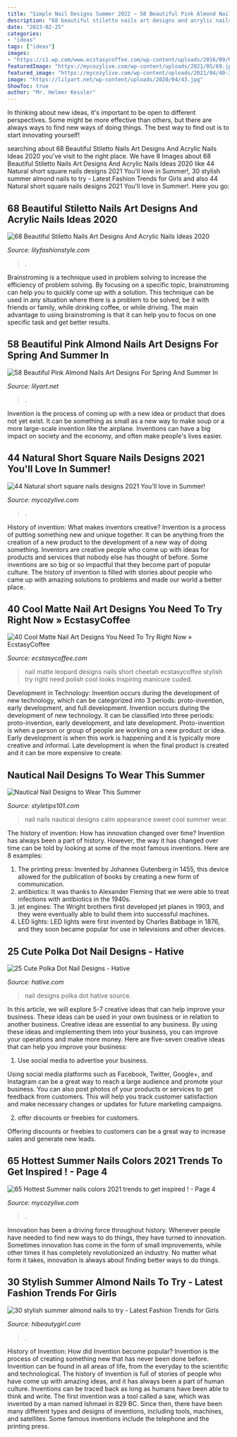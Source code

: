 ```yaml
---
title: "Simple Nail Designs Summer 2022 ~ 58 Beautiful Pink Almond Nails Art Designs For Spring And Summer In"
description: "68 beautiful stiletto nails art designs and acrylic nails ideas 2020"
date: "2023-02-25"
categories:
- "ideas"
tags: ["ideas"]
images:
- "https://i1.wp.com/www.ecstasycoffee.com/wp-content/uploads/2016/09/Matte-Nail-Art-Ideas-@EcstasyCoffee-34.jpg?resize=600%2C600"
featuredImage: "https://mycozylive.com/wp-content/uploads/2021/05/69.jpg"
featured_image: "https://mycozylive.com/wp-content/uploads/2021/04/40-3-768x1152.jpg"
image: "https://lilyart.net/wp-content/uploads/2020/04/43.jpg"
ShowToc: true
author: "Mr. Helmer Kessler"
---
```



In thinking about new ideas, it's important to be open to different perspectives. Some might be more effective than others, but there are always ways to find new ways of doing things. The best way to find out is to start innovating yourself!

	

		
searching about 68 Beautiful Stiletto Nails Art Designs And Acrylic Nails Ideas 2020 you've visit to the right place. We have 8 Images about 68 Beautiful Stiletto Nails Art Designs And Acrylic Nails Ideas 2020 like 44 Natural short square nails designs 2021 You&#039;ll love in Summer!, 30 stylish summer almond nails to try - Latest Fashion Trends for Girls and also 44 Natural short square nails designs 2021 You&#039;ll love in Summer!. Here you go:
		
    
## 68 Beautiful Stiletto Nails Art Designs And Acrylic Nails Ideas 2020

<img loading=lazy src="https://lilyfashionstyle.com/wp-content/uploads/2020/04/14-12.jpg" onerror="this.onerror=null;this.src='https://tse2.mm.bing.net/th?id=OIP.FpZfkNGoXQzcICwzTQeqWwHaKF&amp;pid=15.1';" alt="68 Beautiful Stiletto Nails Art Designs And Acrylic Nails Ideas 2020">

_Source: lilyfashionstyle.com_

>. 

	

Brainstroming is a technique used in problem solving to increase the efficiency of problem solving. By focusing on a specific topic, brainstroming can help you to quickly come up with a solution. This technique can be used in any situation where there is a problem to be solved, be it with friends or family, while drinking coffee, or while driving. The main advantage to using brainstroming is that it can help you to focus on one specific task and get better results.

    
## 58 Beautiful Pink Almond Nails Art Designs For Spring And Summer In

<img loading=lazy src="https://lilyart.net/wp-content/uploads/2020/04/43.jpg" onerror="this.onerror=null;this.src='https://tse1.mm.bing.net/th?id=OIP.t-iIrjmm9hzOKC7AcvGuIgHaKy&amp;pid=15.1';" alt="58 Beautiful Pink Almond Nails Art Designs For Spring And Summer In">

_Source: lilyart.net_

>. 

	

Invention is the process of coming up with a new idea or product that does not yet exist. It can be something as small as a new way to make soup or a more large-scale invention like the airplane. Inventions can have a big impact on society and the economy, and often make people's lives easier.

    
## 44 Natural Short Square Nails Designs 2021 You&#039;ll Love In Summer!

<img loading=lazy src="https://mycozylive.com/wp-content/uploads/2021/04/40-3-768x1152.jpg" onerror="this.onerror=null;this.src='https://tse4.mm.bing.net/th?id=OIP.ayePFsQ_0vlgqA9h9k5eJAHaLH&amp;pid=15.1';" alt="44 Natural short square nails designs 2021 You&#039;ll love in Summer!">

_Source: mycozylive.com_

>. 

	

History of invention: What makes inventors creative?
Invention is a process of putting something new and unique together. It can be anything from the creation of a new product to the development of a new way of doing something. Inventors are creative people who come up with ideas for products and services that nobody else has thought of before. Some inventions are so big or so impactful that they become part of popular culture. The history of invention is filled with stories about people who came up with amazing solutions to problems and made our world a better place.

    
## 40 Cool Matte Nail Art Designs You Need To Try Right Now » EcstasyCoffee

<img loading=lazy src="https://i1.wp.com/www.ecstasycoffee.com/wp-content/uploads/2016/09/Matte-Nail-Art-Ideas-@EcstasyCoffee-34.jpg?resize=600%2C600" onerror="this.onerror=null;this.src='https://tse2.mm.bing.net/th?id=OIP.jrKNlgerHDWE3NUsEwGOdAHaHa&amp;pid=15.1';" alt="40 Cool Matte Nail Art Designs You Need To Try Right Now » EcstasyCoffee">

_Source: ecstasycoffee.com_

>nail matte leopard designs nails short cheetah ecstasycoffee stylish try right need polish cool looks inspiring manicure cuded. 

	

Development in Technology: Invention occurs during the development of new technology, which can be categorized into 3 periods: proto-invention, early development, and full development.
Invention occurs during the development of new technology. It can be classified into three periods: proto-invention, early development, and late development. Proto-invention is when a person or group of people are working on a new product or idea. Early development is when this work is happening and it is typically more creative and informal. Late development is when the final product is created and it can be more expensive to create.

    
## Nautical Nail Designs To Wear This Summer

<img loading=lazy src="https://styletips101.com/wp-content/uploads/2017/06/nautical-nail-design-25.jpg" onerror="this.onerror=null;this.src='https://tse1.mm.bing.net/th?id=OIP.5nK4TprGpN-dXibv3TJomwHaHa&amp;pid=15.1';" alt="Nautical Nail Designs to Wear This Summer">

_Source: styletips101.com_

>nail nails nautical designs calm appearance sweet cool summer wear. 

	

The history of invention: How has innovation changed over time?
Invention has always been a part of history. However, the way it has changed over time can be told by looking at some of the most famous inventions. Here are 8 examples:
1. The printing press: Invented by Johannes Gutenberg in 1455, this device allowed for the publication of books by creating a new form of communication.
2. antibiotics: It was thanks to Alexander Fleming that we were able to treat infections with antibiotics in the 1940s.
3. jet engines: The Wright brothers first developed jet planes in 1903, and they were eventually able to build them into successful machines.
4. LED lights: LED lights were first invented by Charles Babbage in 1876, and they soon became popular for use in televisions and other devices.

    
## 25 Cute Polka Dot Nail Designs - Hative

<img loading=lazy src="https://hative.com/wp-content/uploads/2014/11/polka-dot-nail-designs/6-cute-polka-dot-nail-designs.jpg" onerror="this.onerror=null;this.src='https://tse3.mm.bing.net/th?id=OIP.prhemaxB3RxlYJQdMmPPYgHaLH&amp;pid=15.1';" alt="25 Cute Polka Dot Nail Designs - Hative">

_Source: hative.com_

>nail designs polka dot hative source. 

	

In this article, we will explore 5-7 creative ideas that can help improve your business. These ideas can be used in your own business or in relation to another business.
Creative ideas are essential to any business. By using these ideas and implementing them into your business, you can improve your operations and make more money. Here are five-seven creative ideas that can help you improve your business:
1. Use social media to advertise your business.

Using social media platforms such as Facebook, Twitter, Google+, and Instagram can be a great way to reach a large audience and promote your business. You can also post photos of your products or services to get feedback from customers. This will help you track customer satisfaction and make necessary changes or updates for future marketing campaigns.

2. offer discounts or freebies for customers.

Offering discounts or freebies to customers can be a great way to increase sales and generate new leads.

    
## 65 Hottest Summer Nails Colors 2021 Trends To Get Inspired ! - Page 4

<img loading=lazy src="https://mycozylive.com/wp-content/uploads/2021/05/69.jpg" onerror="this.onerror=null;this.src='https://tse2.mm.bing.net/th?id=OIP.nrVYTQKM5h_qSaH5tmM8uwHaLH&amp;pid=15.1';" alt="65 Hottest Summer nails colors 2021 trends to get inspired ! - Page 4">

_Source: mycozylive.com_

>. 

	

Innovation has been a driving force throughout history. Whenever people have needed to find new ways to do things, they have turned to innovation. Sometimes innovation has come in the form of small improvements, while other times it has completely revolutionized an industry. No matter what form it takes, innovation is always about finding better ways to do things.

    
## 30 Stylish Summer Almond Nails To Try - Latest Fashion Trends For Girls

<img loading=lazy src="https://hibeautygirl.com/wp-content/uploads/2021/05/16-1.jpg" onerror="this.onerror=null;this.src='https://tse2.mm.bing.net/th?id=OIP.buOUXr5aagH7_Rf59Luh9AHaLH&amp;pid=15.1';" alt="30 stylish summer almond nails to try - Latest Fashion Trends for Girls">

_Source: hibeautygirl.com_

>. 

	

History of Invention: How did Invention become popular?
Invention is the process of creating something new that has never been done before. Invention can be found in all areas of life, from the everyday to the scientific and technological. The history of invention is full of stories of people who have come up with amazing ideas, and it has always been a part of human culture. Inventions can be traced back as long as humans have been able to think and write. The first invention was a tool called a saw, which was invented by a man named Ishmael in 829 BC. Since then, there have been many different types and designs of inventions, including tools, machines, and satellites. Some famous inventions include the telephone and the printing press.


